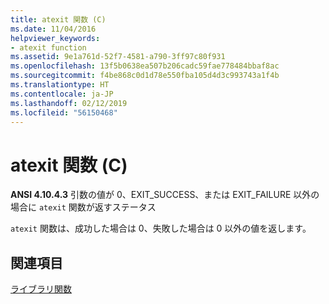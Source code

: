 ```yaml
---
title: atexit 関数 (C)
ms.date: 11/04/2016
helpviewer_keywords:
- atexit function
ms.assetid: 9e1a761d-52f7-4581-a790-3ff97c80f931
ms.openlocfilehash: 13f5b0638ea507b206cadc59fae778484bbaf8ac
ms.sourcegitcommit: f4be868c0d1d78e550fba105d4d3c993743a1f4b
ms.translationtype: HT
ms.contentlocale: ja-JP
ms.lasthandoff: 02/12/2019
ms.locfileid: "56150468"
---
```

# <a name="atexit-function-c"></a>atexit 関数 (C)

**ANSI 4.10.4.3** 引数の値が 0、EXIT_SUCCESS、または EXIT_FAILURE 以外の場合に `atexit` 関数が返すステータス

`atexit` 関数は、成功した場合は 0、失敗した場合は 0 以外の値を返します。

## <a name="see-also"></a>関連項目

[ライブラリ関数](../c-language/library-functions.md)
